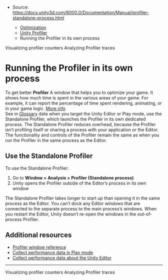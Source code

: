 * Source: https://docs.unity3d.com/6000.0/Documentation/Manual/profiler-standalone-process.html

  * [Optimization](https://docs.unity3d.com/6000.0/Documentation/Manual/analysis.html)
  * [Unity Profiler](https://docs.unity3d.com/6000.0/Documentation/Manual/Profiler.html)
  * Running the Profiler in its own process


[](https://docs.unity3d.com/6000.0/Documentation/Manual/profiler-creating-custom-counters.html)
Visualizing profiler counters
[](https://docs.unity3d.com/6000.0/Documentation/Manual/performance-profiler-traces.html)
Analyzing Profiler traces
# Running the Profiler in its own process
To get better **Profiler** A window that helps you to optimize your game. It shows how much time is spent in the various areas of your game. For example, it can report the percentage of time spent rendering, animating, or in your game logic. [More info](https://docs.unity3d.com/6000.0/Documentation/Manual/Profiler.html)  
See in [Glossary](https://docs.unity3d.com/6000.0/Documentation/Manual/Glossary.html#Profiler) data when you target the Unity Editor or Play mode, use the Standalone Profiler, which launches the Profiler in its own dedicated process. The Standalone Profiler reduces overhead, because the Profiler isn’t profiling itself or sharing a process with your application or the Editor. The functionality and controls of the Profiler remain the same as when you run the Profiler in the same process as the Editor.
## Use the Standalone Profiler
To use the Standalone Profiler:
  1. Go to **Window > Analysis > Profiler (Standalone process)**
  2. Unity opens the Profiler outside of the Editor’s process in its own window


The Standalone Profiler takes longer to start up than opening it in the same process as the Editor. You can’t dock any Editor windows that are connected to the separate process to the main process’s windows. 
When you restart the Editor, Unity doesn’t re-open the windows in the out-of-process Profiler.
## Additional resources
  * [Profiler window reference](https://docs.unity3d.com/6000.0/Documentation/Manual/ProfilerWindow.html)
  * [Collect performance data in Play mode](https://docs.unity3d.com/6000.0/Documentation/Manual/profiling-play-mode.html)
  * [Collect performance data about the Unity Editor](https://docs.unity3d.com/6000.0/Documentation/Manual/profiling-edit-mode.html)


* * *
[](https://docs.unity3d.com/6000.0/Documentation/Manual/profiler-creating-custom-counters.html)
Visualizing profiler counters
[](https://docs.unity3d.com/6000.0/Documentation/Manual/performance-profiler-traces.html)
Analyzing Profiler traces
